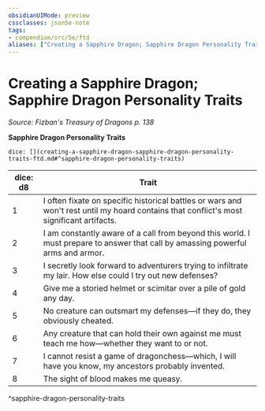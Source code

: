```yaml
---
obsidianUIMode: preview
cssclasses: json5e-note
tags:
- compendium/src/5e/ftd
aliases: ["Creating a Sapphire Dragon; Sapphire Dragon Personality Traits"]
---
```

# Creating a Sapphire Dragon; Sapphire Dragon Personality Traits
*Source: Fizban's Treasury of Dragons p. 138* 

**Sapphire Dragon Personality Traits**

`dice: [](creating-a-sapphire-dragon-sapphire-dragon-personality-traits-ftd.md#^sapphire-dragon-personality-traits)`

| dice: d8 | Trait |
|----------|-------|
| 1 | I often fixate on specific historical battles or wars and won't rest until my hoard contains that conflict's most significant artifacts. |
| 2 | I am constantly aware of a call from beyond this world. I must prepare to answer that call by amassing powerful arms and armor. |
| 3 | I secretly look forward to adventurers trying to infiltrate my lair. How else could I try out new defenses? |
| 4 | Give me a storied helmet or scimitar over a pile of gold any day. |
| 5 | No creature can outsmart my defenses—if they do, they obviously cheated. |
| 6 | Any creature that can hold their own against me must teach me how—whether they want to or not. |
| 7 | I cannot resist a game of dragonchess—which, I will have you know, my ancestors probably invented. |
| 8 | The sight of blood makes me queasy. |
^sapphire-dragon-personality-traits